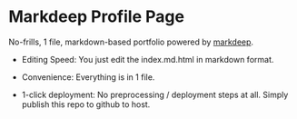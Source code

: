 # Markdeep Profile Page
No-frills, 1 file, markdown-based portfolio powered by [markdeep](https://casual-effects.com/markdeep/).

* Editing Speed: You just edit the index.md.html in markdown format.

* Convenience: Everything is in 1 file. 

* 1-click deployment: No preprocessing / deployment steps at all. Simply publish this repo to github to host.

